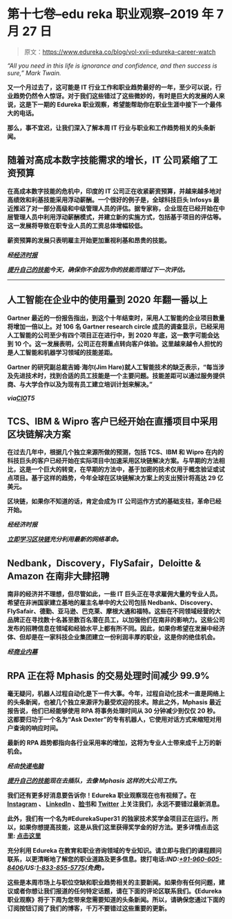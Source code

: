 # 第十七卷–edu reka 职业观察–2019 年 7 月 27 日

> 原文：<https://www.edureka.co/blog/vol-xvii-edureka-career-watch>

*“All you need in this life is ignorance and confidence, and then success is sure,” Mark Twain.*

**又一个月过去了，这可能是 IT 行业工作和职业趋势最好的一年，至少可以说，行业趋势仍然令人惊讶。对于我们这些错过了这些微妙的，有时是巨大的发展的人来说，这是下一期的 Edureka 职业观察，希望能帮助你在职业生涯中接下一个最伟大的电话。**

**那么，事不宜迟，让我们深入了解本周 IT 行业与职业和工作趋势相关的头条新闻。**

## **随着对高成本数字技能需求的增长，IT 公司紧缩了工资预算**

**在高成本数字技能的危机中，印度的 IT 公司正在收紧薪资预算，并越来越多地对高绩效和利基技能采用浮动薪酬。一个很好的例子是，全球科技巨头 Infosys 最近推迟了对一部分高级和中级管理人员的评估。据专家称，企业现在已经开始在中层管理人员中利用浮动薪酬模式，并建立新的实施方式，包括基于项目的评估等。这一发展将导致在职专业人员的工资总体增幅较低。**

**薪资预算的发展只表明雇主开始更加重视利基和昂贵的技能。**

*****经[经济时报](https://tech.economictimes.indiatimes.com/news/corporate/it-companies-tightening-salary-budgets-leveraging-variable-pay-for-niche-skills/70237690)*****

***[提升自己的技能](https://www.edureka.co/all-courses)今天，确保你不会因为你的技能而错过下一次评估。***

****

## ****人工智能在企业中的使用量到 2020 年翻一番以上****

**Gartner 最近的一份报告指出，到这个十年结束时，采用人工智能的企业项目数量将增加一倍以上。对 106 名 Gartner research circle 成员的调查显示，已经采用人工智能的公司至少有四个项目正在进行中，到 2020 年底，这一数字可能会达到 10 个。这一发展表明，公司正在将重点转向客户体验。这里越来越令人担忧的是人工智能和机器学习领域的技能差距。**

**Gartner 的研究副总裁吉姆·海尔(Jim Hare)就人工智能技术的缺乏表示，“每当涉及先进技术时，找到合适的员工技能是一个主要问题。技能差距可以通过服务提供商、与大学合作以及为现有员工建立培训计划来解决。”**

*****via[CIO](https://www.cio.in/news/enterprise-ai-usage-more-double-2020)T5*****

## ****TCS、IBM & Wipro 客户已经开始在直播项目中采用区块链解决方案****

**在过去几年中，根据几个独立来源所做的预测，包括 TCS、IBM 和 Wipro 在内的科技巨头的客户已经开始在实际项目中加速采用区块链解决方案。与早期的方法相比，这是一个巨大的转变，在早期的方法中，基于加密的技术仅用于概念验证或试点项目。基于这样的趋势，今年全球在区块链解决方案上的支出预计将高达 29 亿美元。**

**区块链，如果你不知道的话，肯定会成为 IT 公司运作方式的基础支柱，革命已经开始。**

*****经经济时报*****

***[立即学习区块链](https://www.edureka.co/blockchain-certification-courses)充分利用最新的网络革命。***

## **Nedbank，Discovery，FlySafair，Deloitte & Amazon 在南非大肆招聘**

**南非的经济并不理想，但尽管如此，一些 IT 巨头正在寻求雇佣大量的专业人员。希望在非洲国家建立基地的雇主名单中的大公司包括 Nedbank、Discovery、FlySafair、德勤、亚马逊、巴克莱、摩根大通和福特。这些在不同领域经营的大品牌正在寻找数十名甚至数百名潜在员工，以加强他们在南非的影响力。这些公司发布的招聘信息在领域和经验水平上都有所不同。因此，如果你希望在发展中经济体、但却是在一家科技企业集团建立一份利润丰厚的职业，这是你的绝佳机会。**

*****经[商业内幕](https://www.businessinsider.co.za/companies-south-africa-currently-hiring-job-opportunities-vacancies-discovery-nedbank-flysafair-luno-amazon-2019-7)*****

## ****RPA 正在将 Mphasis** 的交易处理时间减少 99.9%**

**毫无疑问，机器人过程自动化是下一件大事。今年，过程自动化技术一直是网络上的头条新闻，也被几个独立来源评为最受欢迎的技术。除此之外，Mphasis 最近报告说，他们已经能够使用 RPA 将事务处理时间从 30 分钟减少到仅仅 20 秒。这都要归功于一个名为“Ask Dexter”的专有机器人，它使用对话方式来缩短对用户查询的响应时间。**

**最新的 RPA 趋势都指向各行业采用率的增加，这将为专业人士带来成千上万的新机会。**

*****经由[快递电脑](https://www.expresscomputer.in/rpa/at-mphasis-rpa-slashes-transaction-handling-time-from-30-mins-to-20-seconds-renjeev-kolanchery/38031/)*****

***[提升自己的技能](https://www.edureka.co/all-courses)现在去插队，去像 Mphasis 这样的大公司工作。***

**我们还有更多好消息要告诉你！Edureka 职业观察现在也有视频了。在 [Instagram](https://www.instagram.com/edureka.co/) 、 [LinkedIn](https://www.linkedin.com/company/edureka/) 、[脸书](https://www.facebook.com/edurekaIN/)和 [Twitter](https://twitter.com/edurekaIN) 上关注我们，永远不要错过最新消息。**

**此外，我们有一个名为#EdurekaSuper31 的独家技术奖学金项目正在运行。所以，如果你想提高技能，这是从我们这里获得奖学金的好方法。更多详情点击这里: **[点击这里](https://resources.edureka.co/edurekasuper31/)****

**充分利用 Edureka 在教育和职业咨询领域的专业知识。请立即与我们的课程顾问联系，以更清晰地了解您的职业道路及更多信息。**拨打电话:*IND:[+91-960-605-8406](tel:9606058406)/*US:[1-833-855-5775](tel:18338555775)(免费)*。*****

**这些是本周市场上与职位空缺和职业趋势相关的主要新闻。如果你有任何问题，建议或者你想让我们报道的任何特定话题，请在下面的评论区联系我们。《Edureka 职业观察》将于下周为您带来您需要知道的头条新闻。所以，请确保您通过下面的订阅按钮订阅了我们的博客，千万不要错过这些重要的更新。**